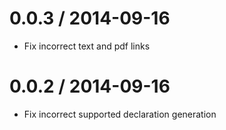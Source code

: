 
0.0.3 / 2014-09-16
==================

 * Fix incorrect text and pdf links

0.0.2 / 2014-09-16
==================

 * Fix incorrect supported declaration generation
